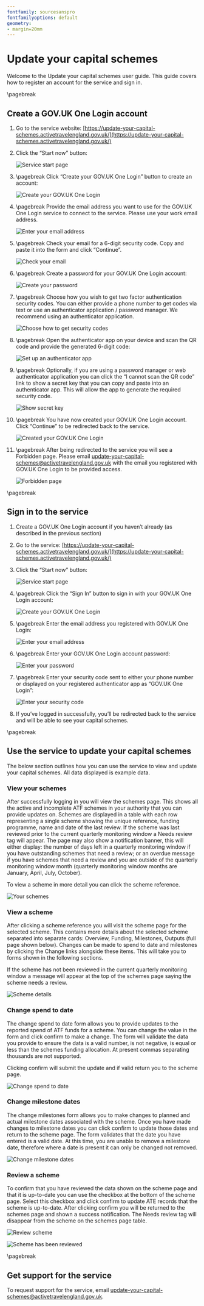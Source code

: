 ```yaml
---
fontfamily: sourcesanspro
fontfamilyoptions: default
geometry:
- margin=20mm
---
```


# Update your capital schemes 

Welcome to the Update your capital schemes user guide. This guide covers how to register an account for the service and sign in. 

\pagebreak

## Create a GOV.UK One Login account 

1. Go to the service website: [https://update-your-capital-schemes.activetravelengland.gov.uk/](https://update-your-capital-schemes.activetravelengland.gov.uk/) 

1. Click the “Start now” button:

    ![Service start page](start.png)

1. \pagebreak Click “Create your GOV.UK One Login” button to create an account: 

    ![Create your GOV.UK One Login](create-or-sign-in.png)

1. \pagebreak Provide the email address you want to use for the GOV.UK One Login service to connect to the service. Please use your work email address. 

    ![Enter your email address](create-enter-email.png)

1. \pagebreak Check your email for a 6-digit security code. Copy and paste it into the form and click “Continue”.

    ![Check your email](create-check-email.png)

1. \pagebreak Create a password for your GOV.UK One Login account: 

    ![Create your password](create-password.png)

1. \pagebreak Choose how you wish to get two factor authentication security codes. You can either provide a phone number to get codes via text or use an authenticator application / password manager. We recommend using an authenticator application. 

    ![Choose how to get security codes](create-security-codes.png)

1. \pagebreak Open the authenticator app on your device and scan the QR code and provide the generated 6-digit code: 

    ![Set up an authenticator app](create-qr-code.png)

1. \pagebreak Optionally, if you are using a password manager or web authenticator application you can click the “I cannot scan the QR code” link to show a secret key that you can copy and paste into an authenticator app. This will allow the app to generate the required security code. 

    ![Show secret key](create-secret-key.png)

1. \pagebreak You have now created your GOV.UK One Login account. Click “Continue” to be redirected back to the service. 

    ![Created your GOV.UK One Login](create-success.png)

1. \pagebreak After being redirected to the service you will see a Forbidden page. Please email [update-your-capital-schemes@activetravelengland.gov.uk](mailto:update-your-capital-schemes@activetravelengland.gov.uk) with the email you registered with GOV.UK One Login to be provided access. 

    ![Forbidden page](forbidden.png)

\pagebreak

## Sign in to the service 

1. Create a GOV.UK One Login account if you haven’t already (as described in the previous section) 

1. Go to the service: [https://update-your-capital-schemes.activetravelengland.gov.uk/](https://update-your-capital-schemes.activetravelengland.gov.uk/) 

1. Click the “Start now” button: 

    ![Service start page](start.png)

1. \pagebreak Click the “Sign In” button to sign in with your GOV.UK One Login account: 

    ![Create your GOV.UK One Login](create-or-sign-in.png)

1. \pagebreak Enter the email address you registered with GOV.UK One Login: 

    ![Enter your email address](sign-in-enter-email.png)

1. \pagebreak Enter your GOV.UK One Login account password: 

    ![Enter your password](sign-in-password.png)

1. \pagebreak Enter your security code sent to either your phone number or displayed on your registered authenticator app as “GOV.UK One Login”: 

    ![Enter your security code](sign-in-security-code.png)

1. If you’ve logged in successfully, you’ll be redirected back to the service and will be able to see your capital schemes. 

\pagebreak

## Use the service to update your capital schemes 

The below section outlines how you can use the service to view and update your capital schemes. All data displayed is example data. 

### View your schemes

After successfully logging in you will view the schemes page. This shows all the active and incomplete ATF schemes in your authority that you can provide updates on. Schemes are displayed in a table with each row representing a single scheme showing the unique reference, funding programme, name and date of the last review. If the scheme was last reviewed prior to the current quarterly monitoring window a Needs review tag will appear. The page may also show a notification banner, this will either display: the number of days left in a quarterly monitoring window if you have outstanding schemes that need a review; or an overdue message if you have schemes that need a review and you are outside of the quarterly monitoring window month (quarterly monitoring window months are January, April, July, October). 

To view a scheme in more detail you can click the scheme reference. 

![Your schemes](schemes.png)

### View a scheme

After clicking a scheme reference you will visit the scheme page for the selected scheme. This contains more details about the selected scheme separated into separate cards: Overview, Funding, Milestones, Outputs (full page shown below). Changes can be made to spend to date and milestones by clicking the Change links alongside these items. This will take you to forms shown in the following sections. 
   
If the scheme has not been reviewed in the current quarterly monitoring window a message will appear at the top of the schemes page saying the scheme needs a review. 

![Scheme details](scheme.png)

### Change spend to date

The change spend to date form allows you to provide updates to the reported spend of ATF funds for a scheme. You can change the value in the form and click confirm to make a change. The form will validate the data you provide to ensure the data is a valid number, is not negative, is equal or less than the schemes funding allocation. At present commas separating thousands are not supported.

Clicking confirm will submit the update and if valid return you to the scheme page. 

![Change spend to date](change-spend-to-date.png)

### Change milestone dates

The change milestones form allows you to make changes to planned and actual milestone dates associated with the scheme. Once you have made changes to milestone dates you can click confirm to update those dates and return to the scheme page. The form validates that the date you have entered is a valid date. At this time, you are unable to remove a milestone date, therefore where a date is present it can only be changed not removed. 

![Change milestone dates](change-milestone-dates.png)

### Review a scheme

To confirm that you have reviewed the data shown on the scheme page and that it is up-to-date you can use the checkbox at the bottom of the scheme page. Select this checkbox and click confirm to update ATE records that the scheme is up-to-date. After clicking confirm you will be returned to the schemes page and shown a success notification. The Needs review tag will disappear from the scheme on the schemes page table. 

![Review scheme](review.png)

![Scheme has been reviewed](review-success.png)

\pagebreak

## Get support for the service 

To request support for the service, email [update-your-capital-schemes@activetravelengland.gov.uk](mailto:update-your-capital-schemes@activetravelengland.gov.uk). 
